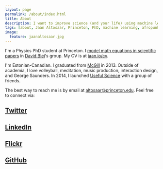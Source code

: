 ```yaml
---
layout: page
permalink: /about/index.html
title: About
description: I want to improve science (and your life) using machine learning and design.
tags: [about, Jaan Altosaar, Princeton, PhD, machine learning, afropunk, collective behavior, columbia, physics, computer science, useful science, iain couzin, david blei, dave blei]
image:
  feature: jaanaltosaar.jpg
---
```

I'm a Physics PhD student at Princeton. I [model math equations in scientific papers](https://www.google-melange.com/gsoc/project/details/google/gsoc2014/jaanaltosaar/5741031244955648) in [David Blei](http://www.cs.princeton.edu/~blei/)'s group. My CV is at [jaan.io/cv](https://jaan.io/cv).

I'm Estonian-Canadian. I graduated from [McGill](https://www.google.com/search?q=mcgill) in 2013. Outside of academia, I love volleyball, meditation,  music production, interaction design, and George Saunders. In 2014, I launched [Useful Science](http://usefulscience.org) with a group of friends.

The best way to reach me is by email at [altosaar@princeton.edu](mailto:altosaar@princeton.edu). Feel free to connect via: 

## <a href="https://twitter.com/thejaan" target="_blank"><i class="icon-twitter-sign"></i> Twitter</a> 

## <a href="http://www.linkedin.com/in/jaanaltosaar" target="_blank"><i class="icon-linkedin-sign"></i> LinkedIn</a>

## <a href="https://www.flickr.com/photos/thejaan/" target="_blank"><i class="icon-flickr"></i> Flickr</a>

## <a href="https://github.com/altosaar" target="_blank"><i class="icon-github"></i> GitHub</a>







